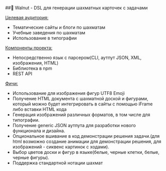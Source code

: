 
##🌰 Walnut - DSL для генерации шахматных карточек с задачами

<u>Целевая аудитория:</u>
- Тематические сайты и блоги по шахматам
- Учебные заведения по шахматам
- Использование в типографии

<u>Компоненты проекта:</u>
- Непосредственно язык с парсером(CLI, аутпут JSON, XML, изображения, HTML)
- Библиотека в npm
- REST API

<u>Фичи:</u>
- Использование для изображения фигур UTF8 Emoji
- Получение HTML документа с шахматной доской и фигурами, который можно будет интегрировать в сайты с помощью iFrame либо вставки HTML кода
- Генерация изображений различных форматов, в том числе для типографии.
- Получение generic JSON аутпута для разработки нового функционала и дизайна.
- Опциональное вшивание в код демонстрации решения задачи.(для html возможно создание анимации для демонстрации решения, для изображений - сиквенс картинок с ходами).
- Выбор цветов доски и фигур в языке(белые, черные клетки, белые, черные фигуры).
- Поддержка стандартной нотации шахмат

